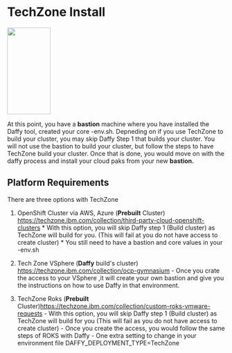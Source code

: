 # TechZone Install

<img src='../images/techzone.jpeg'   align="top" width="100"
  height="200" style = "float">

At this point, you have a **bastion** machine where you have installed the Daffy tool, created your core **<environment-name>**-env.sh.  Depneding on if you use TechZone to build your cluster, you may skip Daffy Step 1 that builds your cluster. You will not use the bastion to build your cluster, but follow the steps to have TechZone build your cluster.  Once that is done, you would move on with the daffy process and install your cloud paks from your new **bastion.**

## Platform Requirements

There are three options with TechZone

  1. OpenShift Cluster via AWS, Azure (**Prebuilt** Cluster)   https://techzone.ibm.com/collection/third-party-cloud-openshift-clusters
    * With this option, you will skip Daffy step 1 (Build cluster) as TechZone will build for you. (This will fail at you do not have access to create cluster)
    * You still need to have a bastion and core values in your **<environment-name>**-env.sh

  2. Tech Zone VSphere (**Daffy** build's cluster) https://techzone.ibm.com/collection/ocp-gymnasium
    - Once you crate the access to your VSphere ,it will create your own bastion and give you the instructions on how to use Daffy in that environment.
  3. TechZone Roks (**Prebuilt** Cluster)https://techzone.ibm.com/collection/custom-roks-vmware-requests
    - With this option, you will skip Daffy step 1 (Build cluster) as TechZone will build for you (This will fail as you do not have access to create cluster)
    - Once you create the access, you would follow the same steps of ROKS with Daffy
    - One extra setting to change in your environment file  DAFFY_DEPLOYMENT_TYPE=TechZone
